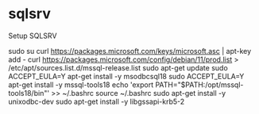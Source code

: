 # sqlsrv
Setup SQLSRV 


sudo su
curl https://packages.microsoft.com/keys/microsoft.asc | apt-key add -
curl https://packages.microsoft.com/config/debian/11/prod.list > /etc/apt/sources.list.d/mssql-release.list
sudo apt-get update
sudo ACCEPT_EULA=Y apt-get install -y msodbcsql18
sudo ACCEPT_EULA=Y apt-get install -y mssql-tools18
echo 'export PATH="$PATH:/opt/mssql-tools18/bin"' >> ~/.bashrc
source ~/.bashrc
sudo apt-get install -y unixodbc-dev
sudo apt-get install -y libgssapi-krb5-2


